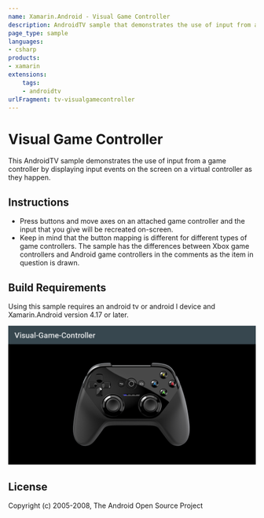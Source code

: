 ```yaml
---
name: Xamarin.Android - Visual Game Controller
description: AndroidTV sample that demonstrates the use of input from a game controller by displaying input events on the screen on a virtual controller
page_type: sample
languages:
- csharp
products:
- xamarin
extensions:
    tags:
    - androidtv
urlFragment: tv-visualgamecontroller
---
```

# Visual Game Controller

This AndroidTV sample demonstrates the use of input from a game controller by displaying input events on the screen on a virtual controller as they happen.

## Instructions

* Press buttons and move axes on an attached game controller and the input that you give will be recreated on-screen.
* Keep in mind that the button mapping is different for different types of game controllers. The sample has the differences between Xbox game controllers and Android game controllers in the comments as the item in question is drawn.

## Build Requirements

Using this sample requires an android tv or android l device and Xamarin.Android version 4.17 or later.

![Visual Game Controller application screenshot](Screenshots/Screenshot1.png "Visual Game Controller application screenshot")

## License

Copyright (c) 2005-2008, The Android Open Source Project
